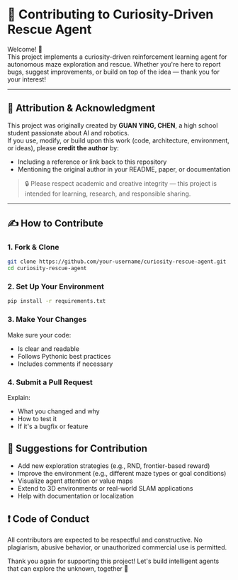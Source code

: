 # 🤝 Contributing to Curiosity-Driven Rescue Agent

Welcome! 👋  
This project implements a curiosity-driven reinforcement learning agent for autonomous maze exploration and rescue. Whether you're here to report bugs, suggest improvements, or build on top of the idea — thank you for your interest!

---

## 📌 Attribution & Acknowledgment

This project was originally created by **GUAN YING, CHEN**, a high school student passionate about AI and robotics.  
If you use, modify, or build upon this work (code, architecture, environment, or ideas), please **credit the author** by:

- Including a reference or link back to this repository
- Mentioning the original author in your README, paper, or documentation

> 🔒 Please respect academic and creative integrity — this project is intended for learning, research, and responsible sharing.

---

## ✍️ How to Contribute

### 1. Fork & Clone
```bash
git clone https://github.com/your-username/curiosity-rescue-agent.git
cd curiosity-rescue-agent
```

### 2. Set Up Your Environment
```bash
pip install -r requirements.txt
```
### 3. Make Your Changes
Make sure your code:
- Is clear and readable
- Follows Pythonic best practices
- Includes comments if necessary

### 4. Submit a Pull Request
Explain:
- What you changed and why
- How to test it
- If it's a bugfix or feature

## 🧠 Suggestions for Contribution
- Add new exploration strategies (e.g., RND, frontier-based reward)
- Improve the environment (e.g., different maze types or goal conditions)
- Visualize agent attention or value maps
- Extend to 3D environments or real-world SLAM applications
- Help with documentation or localization

## ❗ Code of Conduct
All contributors are expected to be respectful and constructive.
No plagiarism, abusive behavior, or unauthorized commercial use is permitted.

Thank you again for supporting this project!
Let's build intelligent agents that can explore the unknown, together 🚀
